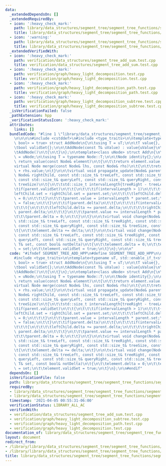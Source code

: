 ```yaml
---
data:
  _extendedDependsOn: []
  _extendedRequiredBy:
  - icon: ':heavy_check_mark:'
    path: library/data_structures/segment_tree/segment_tree_functions/segment_tree_maximum.hpp
    title: library/data_structures/segment_tree/segment_tree_functions/segment_tree_maximum.hpp
  - icon: ':warning:'
    path: library/data_structures/segment_tree/segment_tree_functions/segment_tree_minimum.hpp
    title: library/data_structures/segment_tree/segment_tree_functions/segment_tree_minimum.hpp
  _extendedVerifiedWith:
  - icon: ':heavy_check_mark:'
    path: verification/data_structures/segment_tree_add_sum.test.cpp
    title: verification/data_structures/segment_tree_add_sum.test.cpp
  - icon: ':heavy_check_mark:'
    path: verification/graph/heavy_light_decomposition.test.cpp
    title: verification/graph/heavy_light_decomposition.test.cpp
  - icon: ':heavy_check_mark:'
    path: verification/graph/heavy_light_decomposition_path.test.cpp
    title: verification/graph/heavy_light_decomposition_path.test.cpp
  - icon: ':heavy_check_mark:'
    path: verification/graph/heavy_light_decomposition_subtree.test.cpp
    title: verification/graph/heavy_light_decomposition_subtree.test.cpp
  _isVerificationFailed: false
  _pathExtension: hpp
  _verificationStatusIcon: ':heavy_check_mark:'
  attributes:
    links: []
  bundledCode: "#line 1 \"library/data_structures/segment_tree/segment_tree_functions/segment_tree_add.hpp\"\
    \n\n\n\n#include <cstddef>\n#include <type_traits>\n\ntemplate<typename uT, std::enable_if_t<std::is_arithmetic_v<uT>,\
    \ bool> = true> struct AddNode\n{\n\tusing T = uT;\n\n\tT value{}, delta{}, set{};\n\
    \tbool validSet{};\n\n\tAddNode(const T& uValue) : value{uValue}\n\t{\n\t}\n\n\
    \tAddNode()\n\t{\n\t}\n};\n\ntemplate<class uNode> struct Add\n{\n\tusing Node\
    \ = uNode;\n\tusing T = typename Node::T;\n\n\tNode identity{};\n\n\tvirtual T\
    \ return_value(const Node& element)\n\t{\n\t\treturn element.value;\n\t}\n\n\t\
    virtual Node merge(const Node& lhs, const Node& rhs)\n\t{\n\t\treturn lhs.value\
    \ + rhs.value;\n\t}\n\n\tvirtual void propagate_update(Node& parent, Node& leftChild,\
    \ Node& rightChild, const std::size_t& treeLeft, const std::size_t& treeRight,\
    \ const std::size_t& queryLeft, const std::size_t& queryRight, const std::size_t&\
    \ treeSize)\n\t{\n\t\tstd::size_t intervalLength{treeRight - treeLeft + 1};\n\t\
    \tif(parent.validSet)\n\t\t{\n\t\t\tif(intervalLength > 1)\n\t\t\t{\n\t\t\t\t\
    leftChild.set = rightChild.set = parent.set;\n\t\t\t\tleftChild.delta = rightChild.delta\
    \ = 0;\n\t\t\t}\n\t\t\tparent.value = intervalLength * parent.set;\n\t\t\tparent.validSet\
    \ = false;\n\t\t}\n\t\tif(parent.delta)\n\t\t{\n\t\t\tif(intervalLength > 1)\n\
    \t\t\t{\n\t\t\t\tleftChild.delta += parent.delta;\n\t\t\t\trightChild.delta +=\
    \ parent.delta;\n\t\t\t}\n\t\t\tparent.value += intervalLength * parent.delta;\n\
    \t\t\tparent.delta = 0;\n\t\t}\n\t}\n\n\tvirtual void change(Node& element, const\
    \ std::size_t& treeLeft, const std::size_t& treeRight, const std::size_t& queryLeft,\
    \ const std::size_t& queryRight, const std::size_t& treeSize, const T& delta)\n\
    \t{\n\t\telement.delta += delta;\n\t}\n\n\tvirtual void change(Node& element,\
    \ const std::size_t& treeLeft, const std::size_t& treeRight, const std::size_t&\
    \ queryLeft, const std::size_t& queryRight, const std::size_t& treeSize, const\
    \ T& set, const bool& notDelta)\n\t{\n\t\telement.delta = 0;\n\t\telement.set\
    \ = set;\n\t\telement.validSet = true;\n\t}\n};\n\n\n"
  code: "#ifndef SEGMENT_TREE_ADD_HPP\n#define SEGMENT_TREE_ADD_HPP\n\n#include <cstddef>\n\
    #include <type_traits>\n\ntemplate<typename uT, std::enable_if_t<std::is_arithmetic_v<uT>,\
    \ bool> = true> struct AddNode\n{\n\tusing T = uT;\n\n\tT value{}, delta{}, set{};\n\
    \tbool validSet{};\n\n\tAddNode(const T& uValue) : value{uValue}\n\t{\n\t}\n\n\
    \tAddNode()\n\t{\n\t}\n};\n\ntemplate<class uNode> struct Add\n{\n\tusing Node\
    \ = uNode;\n\tusing T = typename Node::T;\n\n\tNode identity{};\n\n\tvirtual T\
    \ return_value(const Node& element)\n\t{\n\t\treturn element.value;\n\t}\n\n\t\
    virtual Node merge(const Node& lhs, const Node& rhs)\n\t{\n\t\treturn lhs.value\
    \ + rhs.value;\n\t}\n\n\tvirtual void propagate_update(Node& parent, Node& leftChild,\
    \ Node& rightChild, const std::size_t& treeLeft, const std::size_t& treeRight,\
    \ const std::size_t& queryLeft, const std::size_t& queryRight, const std::size_t&\
    \ treeSize)\n\t{\n\t\tstd::size_t intervalLength{treeRight - treeLeft + 1};\n\t\
    \tif(parent.validSet)\n\t\t{\n\t\t\tif(intervalLength > 1)\n\t\t\t{\n\t\t\t\t\
    leftChild.set = rightChild.set = parent.set;\n\t\t\t\tleftChild.delta = rightChild.delta\
    \ = 0;\n\t\t\t}\n\t\t\tparent.value = intervalLength * parent.set;\n\t\t\tparent.validSet\
    \ = false;\n\t\t}\n\t\tif(parent.delta)\n\t\t{\n\t\t\tif(intervalLength > 1)\n\
    \t\t\t{\n\t\t\t\tleftChild.delta += parent.delta;\n\t\t\t\trightChild.delta +=\
    \ parent.delta;\n\t\t\t}\n\t\t\tparent.value += intervalLength * parent.delta;\n\
    \t\t\tparent.delta = 0;\n\t\t}\n\t}\n\n\tvirtual void change(Node& element, const\
    \ std::size_t& treeLeft, const std::size_t& treeRight, const std::size_t& queryLeft,\
    \ const std::size_t& queryRight, const std::size_t& treeSize, const T& delta)\n\
    \t{\n\t\telement.delta += delta;\n\t}\n\n\tvirtual void change(Node& element,\
    \ const std::size_t& treeLeft, const std::size_t& treeRight, const std::size_t&\
    \ queryLeft, const std::size_t& queryRight, const std::size_t& treeSize, const\
    \ T& set, const bool& notDelta)\n\t{\n\t\telement.delta = 0;\n\t\telement.set\
    \ = set;\n\t\telement.validSet = true;\n\t}\n};\n\n#endif"
  dependsOn: []
  isVerificationFile: false
  path: library/data_structures/segment_tree/segment_tree_functions/segment_tree_add.hpp
  requiredBy:
  - library/data_structures/segment_tree/segment_tree_functions/segment_tree_minimum.hpp
  - library/data_structures/segment_tree/segment_tree_functions/segment_tree_maximum.hpp
  timestamp: '2021-04-05 00:55:31-06:00'
  verificationStatus: LIBRARY_ALL_AC
  verifiedWith:
  - verification/data_structures/segment_tree_add_sum.test.cpp
  - verification/graph/heavy_light_decomposition_subtree.test.cpp
  - verification/graph/heavy_light_decomposition_path.test.cpp
  - verification/graph/heavy_light_decomposition.test.cpp
documentation_of: library/data_structures/segment_tree/segment_tree_functions/segment_tree_add.hpp
layout: document
redirect_from:
- /library/library/data_structures/segment_tree/segment_tree_functions/segment_tree_add.hpp
- /library/library/data_structures/segment_tree/segment_tree_functions/segment_tree_add.hpp.html
title: library/data_structures/segment_tree/segment_tree_functions/segment_tree_add.hpp
---
```

